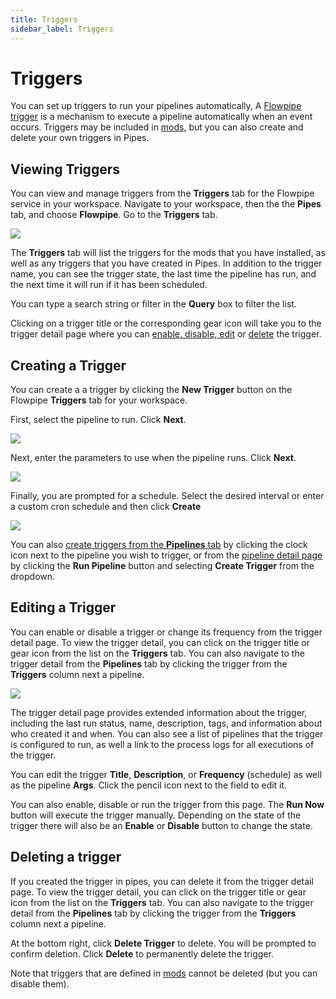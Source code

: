 ```yaml
---
title: Triggers
sidebar_label: Triggers
---
```


# Triggers

You can set up triggers to run your pipelines automatically,  A [Flowpipe trigger](https://flowpipe.io/docs/flowpipe-hcl/trigger) is a mechanism to execute a pipeline automatically when an event occurs.  Triggers may be included in  [mods](/pipes/docs/using/flowpipe/mods), but you can also create and delete your own triggers in Pipes.


## Viewing Triggers

You can view and manage triggers from the **Triggers** tab for the Flowpipe service in your workspace.  Navigate to your workspace, then the the **Pipes** tab, and choose **Flowpipe**.  Go to the **Triggers** tab.


![](/images/docs/pipes/flowpipe/flowpipe_triggers_list.png)

 The **Triggers** tab will list the triggers for the mods that you have installed, as well as any triggers that you have created in Pipes.  In addition to the trigger name, you can see the trigger state, the last time the pipeline has run, and the next time it will run if it has been scheduled. 

You can type a search string or filter in the **Query** box to filter the list.

Clicking on a trigger title or the corresponding gear icon will take you to the trigger detail page where you can [enable, disable, edit](#editing-a-trigger) or [delete](#deleting-a-trigger) the trigger.
  


## Creating a Trigger

You can create a a trigger by clicking the **New Trigger** button on the Flowpipe **Triggers** tab for your workspace. 

First, select the pipeline to run.  Click **Next**.

![](/images/docs/pipes/flowpipe/flowpipe_create_trigger_select_pipeline.png)


Next, enter the parameters to use when the pipeline runs. Click **Next**.

![](/images/docs/pipes/flowpipe/flowpipe_create_trigger_set_params.png)


Finally, you are prompted for a schedule.  Select the desired interval or enter a custom cron schedule and then click **Create**

![](/images/docs/pipes/flowpipe/flowpipe_create_trigger_set_schedule.png)


You can also [create triggers from the **Pipelines** tab](/pipes/docs/using/flowpipe/pipelines#scheduling-a-pipeline) by clicking the clock icon next to the pipeline you wish to trigger, or from the [pipeline detail page](/pipes/docs/using/flowpipe/pipelines#viewing-pipelines) by clicking the **Run Pipeline** button and selecting **Create Trigger** from the dropdown.


## Editing a Trigger
You can enable or disable a trigger or change its frequency from the trigger detail page. To view the trigger detail, you can click on the trigger title or gear icon from the list on the **Triggers** tab. You can also navigate to the trigger detail from the **Pipelines** tab by clicking the trigger from the **Triggers** column next a pipeline.

![](/images/docs/pipes/flowpipe/flowpipe_schedule_trigger_detail.png)


The trigger detail page provides extended information about the trigger, including the last run status, name, description, tags, and information about who created it and when.  You can also see a list of pipelines that the trigger is configured to run, as well a link to the process logs for all executions of the trigger.  

You can edit the trigger **Title**, **Description**, or **Frequency** (schedule) as well as the pipeline **Args**. Click the pencil icon next to the field to edit it.

You can also enable, disable or run the trigger from this page.  The **Run Now** button will execute the trigger manually.  Depending on the state of the trigger there will also be an **Enable** or **Disable** button to change the state.


## Deleting a trigger

If you created the trigger in pipes, you can delete it from the trigger detail page.  To view the trigger detail, you can click on the trigger title or gear icon from the list on the **Triggers** tab.  You can also navigate to the trigger detail from the **Pipelines** tab by clicking the trigger from the **Triggers** column next a pipeline.

At the bottom right, click **Delete Trigger** to delete.  You will be prompted to confirm deletion.  Click **Delete** to permanently delete the trigger.

Note that triggers that are defined in [mods](/pipes/docs/using/flowpipe/mods) cannot be deleted (but you can disable them).


